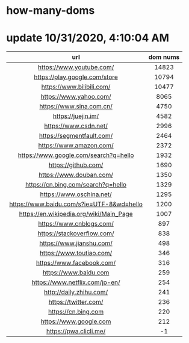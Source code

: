 # how-many-doms

# update 10/31/2020, 4:10:04 AM

url | dom nums
:-: | :-:
https://www.youtube.com/ | 14823
https://play.google.com/store | 10794
https://www.bilibili.com/ | 10477
https://www.yahoo.com/ | 8065
https://www.sina.com.cn/ | 4750
https://juejin.im/ | 4582
https://www.csdn.net/ | 2996
https://segmentfault.com/ | 2464
https://www.amazon.com/ | 2372
https://www.google.com/search?q=hello | 1932
https://github.com/ | 1690
https://www.douban.com/ | 1350
https://cn.bing.com/search?q=hello | 1329
https://www.oschina.net/ | 1295
https://www.baidu.com/s?ie=UTF-8&wd=hello | 1200
https://en.wikipedia.org/wiki/Main_Page | 1007
https://www.cnblogs.com/ | 897
https://stackoverflow.com/ | 838
https://www.jianshu.com/ | 498
https://www.toutiao.com/ | 346
https://www.facebook.com/ | 316
https://www.baidu.com | 259
https://www.netflix.com/jp-en/ | 254
http://daily.zhihu.com/ | 241
https://twitter.com/ | 236
https://cn.bing.com | 220
https://www.google.com | 212
https://pwa.clicli.me/ | -1
